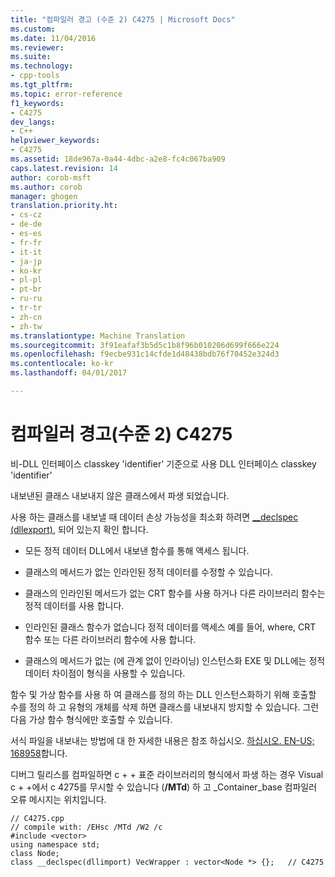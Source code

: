 ```yaml
---
title: "컴파일러 경고 (수준 2) C4275 | Microsoft Docs"
ms.custom: 
ms.date: 11/04/2016
ms.reviewer: 
ms.suite: 
ms.technology:
- cpp-tools
ms.tgt_pltfrm: 
ms.topic: error-reference
f1_keywords:
- C4275
dev_langs:
- C++
helpviewer_keywords:
- C4275
ms.assetid: 18de967a-0a44-4dbc-a2e8-fc4c067ba909
caps.latest.revision: 14
author: corob-msft
ms.author: corob
manager: ghogen
translation.priority.ht:
- cs-cz
- de-de
- es-es
- fr-fr
- it-it
- ja-jp
- ko-kr
- pl-pl
- pt-br
- ru-ru
- tr-tr
- zh-cn
- zh-tw
ms.translationtype: Machine Translation
ms.sourcegitcommit: 3f91eafaf3b5d5c1b8f96b010206d699f666e224
ms.openlocfilehash: f9ecbe931c14cfde1d48438bdb76f70452e324d3
ms.contentlocale: ko-kr
ms.lasthandoff: 04/01/2017

---
```

# <a name="compiler-warning-level-2-c4275"></a>컴파일러 경고(수준 2) C4275
비-DLL 인터페이스 classkey 'identifier' 기준으로 사용 DLL 인터페이스 classkey 'identifier'  
  
 내보낸된 클래스 내보내지 않은 클래스에서 파생 되었습니다.  
  
 사용 하는 클래스를 내보낼 때 데이터 손상 가능성을 최소화 하려면 [__declspec (dllexport)](../../cpp/dllexport-dllimport.md), 되어 있는지 확인 합니다.  
  
-   모든 정적 데이터 DLL에서 내보낸 함수를 통해 액세스 됩니다.  
  
-   클래스의 메서드가 없는 인라인된 정적 데이터를 수정할 수 있습니다.  
  
-   클래스의 인라인된 메서드가 없는 CRT 함수를 사용 하거나 다른 라이브러리 함수는 정적 데이터를 사용 합니다.  
  
-   인라인된 클래스 함수가 없습니다 정적 데이터를 액세스 예를 들어, where, CRT 함수 또는 다른 라이브러리 함수에 사용 합니다.  
  
-   클래스의 메서드가 없는 (에 관계 없이 인라이닝) 인스턴스화 EXE 및 DLL에는 정적 데이터 차이점이 형식을 사용할 수 있습니다.  
  
 함수 및 가상 함수를 사용 하 여 클래스를 정의 하는 DLL 인스턴스화하기 위해 호출할 수를 정의 하 고 유형의 개체를 삭제 하면 클래스를 내보내지 방지할 수 있습니다.  그런 다음 가상 함수 형식에만 호출할 수 있습니다.  
  
 서식 파일을 내보내는 방법에 대 한 자세한 내용은 참조 하십시오. [하십시오. EN-US; 168958](http://support.microsoft.com/default.aspx?scid=KB;EN-US;168958)합니다.  
  
 디버그 릴리스를 컴파일하면 c + + 표준 라이브러리의 형식에서 파생 하는 경우 Visual c + +에서 c 4275를 무시할 수 있습니다 (**/MTd**) 하 고 _Container_base 컴파일러 오류 메시지는 위치입니다.  
  
```  
// C4275.cpp  
// compile with: /EHsc /MTd /W2 /c  
#include <vector>  
using namespace std;  
class Node;  
class __declspec(dllimport) VecWrapper : vector<Node *> {};   // C4275  
```
